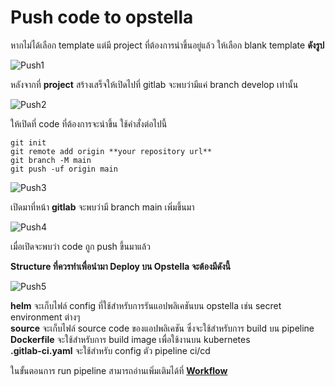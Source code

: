 # Push code to opstella

หากไม่ได้เลือก template แต่มี project ที่ต้องการนำขึ้นอยู่แล้ว ให้เลือก blank template **ดังรูป**

![Push1](/images/deploy-application/deploy-on-gitlab/push/1.png)

หลังจากที่ **project** สร้างเสร็จให้เปิดไปที่ gitlab จะพบว่ามีแค่ branch develop เท่านั้น

![Push2](/images/deploy-application/deploy-on-gitlab/push/2.png)

ให้เปิดที่ code ที่ต้องการจะนำขึ้น ใช้คำสั่งต่อไปนี้

```
git init
git remote add origin **your repository url**
git branch -M main
git push -uf origin main
```

![Push3](/images/deploy-application/deploy-on-gitlab/push/3.png)

เปิดมาที่หน้า **gitlab** จะพบว่ามี branch main เพิ่มขึ้นมา

![Push4](/images/deploy-application/deploy-on-gitlab/push/4.png)

เมื่อเปิดจะพบว่า code ถูก push ขึ้นมาแล้ว

**Structure ที่ควรทำเพื่อนำมา Deploy บน Opstella จะต้องมีดังนี้**

![Push5](/images/deploy-application/deploy-on-gitlab/push/6.png)

**helm** จะเก็บไฟล์ config ที่ใช้สำหรับการรันแอปพลิเคชันบน opstella เช่น secret environment ต่างๆ<br/>
**source** จะเก็บไฟล์ source code ของแอปพลิเคชัน ซึ่งจะใช้สำหรับการ build บน pipeline<br/>
**Dockerfile** จะใช้สำหรับการ build image เพื่อใช้งานบน kubernetes<br/>
**.gitlab-ci.yaml** จะใช้สำหรับ config ตัว pipeline ci/cd<br/>

ในขั้นตอนการ run pipeline สามารถอ่านเพิ่มเติมได้ที่ **[Workflow](./workflow.md)**
